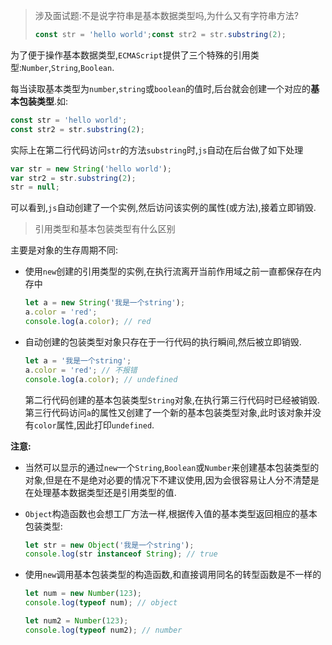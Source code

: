 > 涉及面试题:不是说字符串是基本数据类型吗,为什么又有字符串方法?
>
> ```js
> const str = 'hello world';const str2 = str.substring(2);
> ```

为了便于操作基本数据类型,`ECMAScript`提供了三个特殊的引用类型:`Number`,`String`,`Boolean`.

每当读取基本类型为`number`,`string`或`boolean`的值时,后台就会创建一个对应的**基本包装类型**.如:

```js
const str = 'hello world';
const str2 = str.substring(2);
```

实际上在第二行代码访问`str`的方法`substring`时,`js`自动在后台做了如下处理

```js
var str = new String('hello world');
var str2 = str.substring(2);
str = null;
```

可以看到,`js`自动创建了一个实例,然后访问该实例的属性(或方法),接着立即销毁.



> 引用类型和基本包装类型有什么区别

主要是对象的生存周期不同:

- 使用`new`创建的引用类型的实例,在执行流离开当前作用域之前一直都保存在内存中

  ```js
  let a = new String('我是一个string');
  a.color = 'red';
  console.log(a.color); // red
  ```

  

- 自动创建的包装类型对象只存在于一行代码的执行瞬间,然后被立即销毁.

  ```js
  let a = '我是一个string';
  a.color = 'red'; // 不报错
  console.log(a.color); // undefined
  ```

  第二行代码创建的基本包装类型`String`对象,在执行第三行代码时已经被销毁.第三行代码访问`a`的属性又创建了一个新的基本包装类型对象,此时该对象并没有`color`属性,因此打印`undefined`.

  

**注意:**

- 当然可以显示的通过`new`一个`String`,`Boolean`或`Number`来创建基本包装类型的对象,但是在不是绝对必要的情况下不建议使用,因为会很容易让人分不清楚是在处理基本数据类型还是引用类型的值.

- `Object`构造函数也会想工厂方法一样,根据传入值的基本类型返回相应的基本包装类型:

  ```js
  let str = new Object('我是一个string');
  console.log(str instanceof String); // true
  ```

- 使用`new`调用基本包装类型的构造函数,和直接调用同名的转型函数是不一样的

  ```js
  let num = new Number(123);
  console.log(typeof num); // object
  
  let num2 = Number(123);
  console.log(typeof num2); // number
  ```

  
